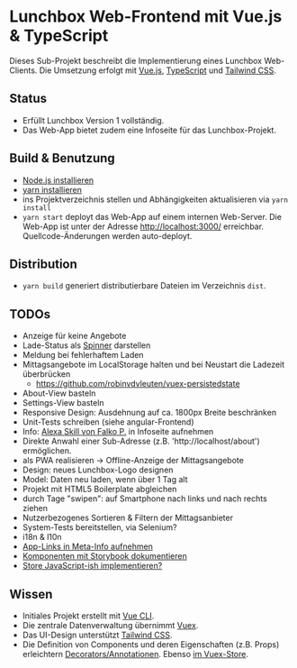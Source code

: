 # Lunchbox Web-Frontend mit Vue.js & TypeScript

Dieses Sub-Projekt beschreibt die Implementierung eines Lunchbox Web-Clients. Die Umsetzung erfolgt mit [Vue.js](https://vuejs.org/), [TypeScript](https://www.typescriptlang.org/) und [Tailwind CSS](https://tailwindcss.com/).



## Status

- Erfüllt Lunchbox Version 1 vollständig.
- Das Web-App bietet zudem eine Infoseite für das Lunchbox-Projekt.



## Build & Benutzung

- [Node.js installieren](https://nodejs.org/en/download/package-manager/)
- [yarn installieren](https://yarnpkg.com/lang/en/docs/install)
- ins Projektverzeichnis stellen und Abhängigkeiten aktualisieren via `yarn install`
- `yarn start` deployt das Web-App auf einem internen Web-Server. Die Web-App ist unter der Adresse [http://localhost:3000/](http://localhost:3000/) erreichbar. Quellcode-Änderungen werden auto-deployt.



## Distribution

- `yarn build` generiert distributierbare Dateien im Verzeichnis `dist`.



## TODOs

- Anzeige für keine Angebote
- Lade-Status als [Spinner](https://scotch.io/tutorials/add-loading-indicators-to-your-vuejs-application) darstellen
- Meldung bei fehlerhaftem Laden
- Mittagsangebote im LocalStorage halten und bei Neustart die Ladezeit überbrücken
    - https://github.com/robinvdvleuten/vuex-persistedstate
- About-View basteln
- Settings-View basteln
- Responsive Design: Ausdehnung auf ca. 1800px Breite beschränken
- Unit-Tests schreiben (siehe angular-Frontend)
- Info: [Alexa Skill von Falko P.](https://www.amazon.de/s/ref=nb_sb_noss_2?__mk_de_DE=%C3%85M%C3%85%C5%BD%C3%95%C3%91&url=search-alias%3Dalexa-skills&field-keywords=lunchbox) in Infoseite aufnehmen
- Direkte Anwahl einer Sub-Adresse (z.B. 'http://localhost/about') ermöglichen.
- als PWA realisieren -> Offline-Anzeige der Mittagsangebote
- Design: neues Lunchbox-Logo designen
- Model: Daten neu laden, wenn über 1 Tag alt
- Projekt mit HTML5 Boilerplate abgleichen
- durch Tage "swipen": auf Smartphone nach links und nach rechts ziehen
- Nutzerbezogenes Sortieren & Filtern der Mittagsanbieter
- System-Tests bereitstellen, via Selenium?
- i18n & l10n
- [App-Links in Meta-Info aufnehmen](http://ricostacruz.com/cheatsheets/applinks.html)
- [Komponenten mit Storybook dokumentieren](https://github.com/vuesion/vuesion/tree/master/src/app/shared/components/VueButton)
- [Store JavaScript-ish implementieren?](https://github.com/vuesion/vuesion/tree/master/src/app/app)



## Wissen

- Initiales Projekt erstellt mit [Vue CLI](https://cli.vuejs.org/).
- Die zentrale Datenverwaltung übernimmt [Vuex](https://vuex.vuejs.org/guide/).
- Das UI-Design unterstützt [Tailwind CSS](https://tailwindcss.com/).
- Die Definition von Components und deren Eigenschaften (z.B. Props) erleichtern [Decorators/Annotationen](https://github.com/kaorun343/vue-property-decorator). Ebenso [im Vuex-Store](https://github.com/championswimmer/vuex-module-decorators).
